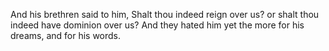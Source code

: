 And his brethren said to him, Shalt thou indeed reign over us? or shalt thou indeed have dominion over us? And they hated him yet the more for his dreams, and for his words.
